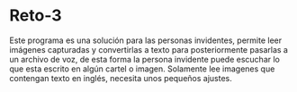 # Reto-3
Este programa es una solución para las personas invidentes, permite leer imágenes capturadas y convertirlas a texto para posteriormente pasarlas a un archivo de voz, de esta forma la persona invidente puede escuchar lo que esta escrito en algún cartel o imagen. Solamente lee imagenes que contengan texto en inglés, necesita unos pequeños ajustes.
